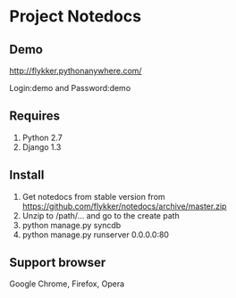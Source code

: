 Project Notedocs
================

Demo
----
http://flykker.pythonanywhere.com/

Login:demo and Password:demo

Requires
--------
1. Python 2.7
2. Django 1.3


Install
-------
1. Get notedocs from stable version from https://github.com/flykker/notedocs/archive/master.zip
2. Unzip to /path/... and go to the create path
3. python manage.py syncdb
4. python manage.py runserver 0.0.0.0:80


Support browser
---------------
Google Chrome, Firefox, Opera

